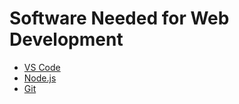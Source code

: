 # Software Needed for Web Development

- [VS Code](https://code.visualstudio.com/)
- [Node.js](https://nodejs.org/en/download/)
- [Git](https://git-scm.com/downloads)
